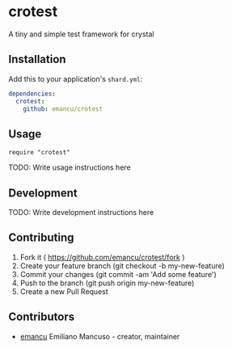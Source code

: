 # crotest

A tiny and simple test framework for crystal

## Installation


Add this to your application's `shard.yml`:

```yaml
dependencies:
  crotest:
    github: emancu/crotest
```


## Usage


```crystal
require "crotest"
```


TODO: Write usage instructions here

## Development

TODO: Write development instructions here

## Contributing

1. Fork it ( https://github.com/emancu/crotest/fork )
2. Create your feature branch (git checkout -b my-new-feature)
3. Commit your changes (git commit -am 'Add some feature')
4. Push to the branch (git push origin my-new-feature)
5. Create a new Pull Request

## Contributors

- [emancu](https://github.com/emancu) Emiliano Mancuso - creator, maintainer
